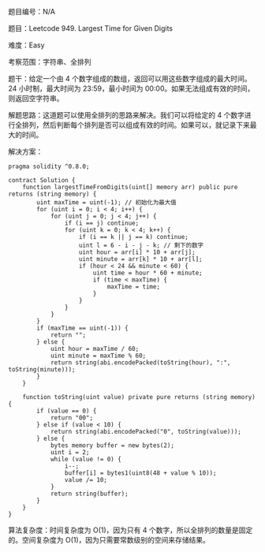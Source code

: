 题目编号：N/A

题目：Leetcode 949. Largest Time for Given Digits

难度：Easy

考察范围：字符串、全排列

题干：给定一个由 4 个数字组成的数组，返回可以用这些数字组成的最大时间。24 小时制，最大时间为 23:59，最小时间为 00:00。如果无法组成有效的时间，则返回空字符串。

解题思路：这道题可以使用全排列的思路来解决。我们可以将给定的 4 个数字进行全排列，然后判断每个排列是否可以组成有效的时间。如果可以，就记录下来最大的时间。

解决方案：

```
pragma solidity ^0.8.0;

contract Solution {
    function largestTimeFromDigits(uint[] memory arr) public pure returns (string memory) {
        uint maxTime = uint(-1); // 初始化为最大值
        for (uint i = 0; i < 4; i++) {
            for (uint j = 0; j < 4; j++) {
                if (i == j) continue;
                for (uint k = 0; k < 4; k++) {
                    if (i == k || j == k) continue;
                    uint l = 6 - i - j - k; // 剩下的数字
                    uint hour = arr[i] * 10 + arr[j];
                    uint minute = arr[k] * 10 + arr[l];
                    if (hour < 24 && minute < 60) {
                        uint time = hour * 60 + minute;
                        if (time < maxTime) {
                            maxTime = time;
                        }
                    }
                }
            }
        }
        if (maxTime == uint(-1)) {
            return "";
        } else {
            uint hour = maxTime / 60;
            uint minute = maxTime % 60;
            return string(abi.encodePacked(toString(hour), ":", toString(minute)));
        }
    }
    
    function toString(uint value) private pure returns (string memory) {
        if (value == 0) {
            return "00";
        } else if (value < 10) {
            return string(abi.encodePacked("0", toString(value)));
        } else {
            bytes memory buffer = new bytes(2);
            uint i = 2;
            while (value != 0) {
                i--;
                buffer[i] = bytes1(uint8(48 + value % 10));
                value /= 10;
            }
            return string(buffer);
        }
    }
}
```

算法复杂度：时间复杂度为 O(1)，因为只有 4 个数字，所以全排列的数量是固定的。空间复杂度为 O(1)，因为只需要常数级别的空间来存储结果。